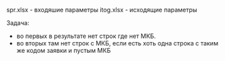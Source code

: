 spr.xlsx - входяшие параметры
itog.xlsx - исходящие параметры

Задача:
- во первых в результате нет строк где нет МКБ.
- во вторых там нет строк с МКБ, если есть хоть одна строка с таким же кодом заявки и пустым МКБ
